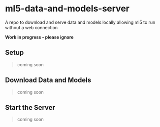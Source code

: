 # ml5-data-and-models-server
A repo to download and serve data and models locally allowing ml5 to run without a web connection

**Work in progress - please ignore**

## Setup
> coming soon

## Download Data and Models
> coming soon

## Start the Server
> coming soon